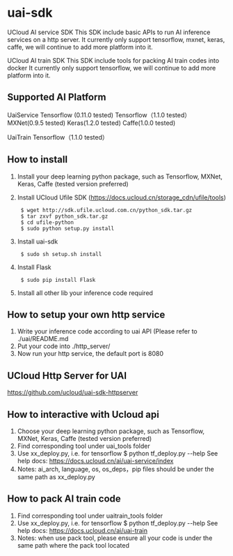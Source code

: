 # uai-sdk
UCloud AI service SDK
This SDK include basic APIs to run AI inference services on a http server.
It currently only support tensorflow, mxnet, keras, caffe, we will continue to add more platform into it.

UCloud AI train SDK
This SDK include tools for packing AI train codes into docker
It currently only support tensorflow, we will continue to add more platform into it.

## Supported AI Platform
UaiService
Tensorflow (0.11.0 tested)
Tensorflow（1.1.0 tested）
MXNet(0.9.5 tested)
Keras(1.2.0 tested)
Caffe(1.0.0 tested)

UaiTrain
Tensorflow（1.1.0 tested）

## How to install
1. Install your deep learning python package, such as Tensorflow, MXNet, Keras, Caffe (tested version preferred)
2. Install UCloud Ufile SDK (https://docs.ucloud.cn/storage_cdn/ufile/tools)

        $ wget http://sdk.ufile.ucloud.com.cn/python_sdk.tar.gz
        $ tar zxvf python_sdk.tar.gz
        $ cd ufile-python
        $ sudo python setup.py install

3. Install uai-sdk

        $ sudo sh setup.sh install

4. Install Flask

        $ sudo pip install Flask

5. Install all other lib your inference code required

## How to setup your own http service
1. Write your inference code according to uai API (Please refer to ./uai/README.md
2. Put your code into ./http_server/
3. Now run your http service, the default port is 8080

## UCloud Http Server for UAI
https://github.com/ucloud/uai-sdk-httpserver

## How to interactive with Ucloud api
1. Choose your deep learning python package, such as Tensorflow, MXNet, Keras, Caffe (tested version preferred)
2. Find corresponding tool under uai_tools folder
3. Use xx_deploy.py, i.e. for tensorflow
        $ python tf_deploy.py --help
   See help docs: https://docs.ucloud.cn/ai/uai-service/index
4. Notes: ai_arch, language, os, os_deps，pip files should be under the same path as xx_deploy.py


## How to pack AI train code
1. Find corresponding tool under uaitrain_tools folder
2. Use xx_deploy.py, i.e. for tensorflow
        $ python tf_deploy.py --help
   See help docs: https://docs.ucloud.cn/ai/uai-train
4. Notes: when use pack tool, please ensure all your code is under the same path where the pack tool located